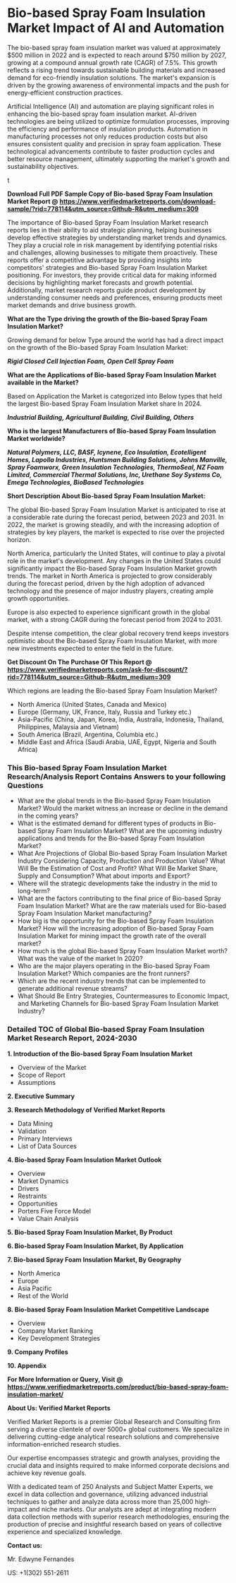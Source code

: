 <meta name="title" content="Global Bio-based Spray Foam Insulation Market Impact of AI and Automation"><meta name="description" content="The bio-based spray foam insulation market was valued at approximately $500 million in 2022 and is expected to reach around $750 million by 2027, growing at a compound"><meta name="title" content="Bio-based Spray Foam Insulation Market Size, Share, Scope, Trends, Growth, Opportunities, Analysis, Forecast"><h1>Bio-based Spray Foam Insulation Market Impact of AI and Automation</h1><p>The bio-based spray foam insulation market was valued at approximately $500 million in 2022 and is expected to reach around $750 million by 2027, growing at a compound annual growth rate (CAGR) of 7.5%. This growth reflects a rising trend towards sustainable building materials and increased demand for eco-friendly insulation solutions. The market's expansion is driven by the growing awareness of environmental impacts and the push for energy-efficient construction practices.</p><p>Artificial Intelligence (AI) and automation are playing significant roles in enhancing the bio-based spray foam insulation market. AI-driven technologies are being utilized to optimize formulation processes, improving the efficiency and performance of insulation products. Automation in manufacturing processes not only reduces production costs but also ensures consistent quality and precision in spray foam application. These technological advancements contribute to faster production cycles and better resource management, ultimately supporting the market's growth and sustainability objectives.</p>t</p><p id="" class=""><strong>Download Full PDF Sample Copy of Bio-based Spray Foam Insulation Market Report @ <a href="https://www.verifiedmarketreports.com/download-sample/?rid=778114&utm_source=Github-R&utm_medium=309" target="_blank">https://www.verifiedmarketreports.com/download-sample/?rid=778114&utm_source=Github-R&utm_medium=309</a></strong></p><p>The importance of&nbsp;Bio-based Spray Foam Insulation Market research reports lies in their ability to aid strategic planning, helping businesses develop effective strategies by understanding market trends and dynamics. They play a crucial role in risk management by identifying potential risks and challenges, allowing businesses to mitigate them proactively. These reports offer a competitive advantage by providing insights into competitors' strategies and Bio-based Spray Foam Insulation Market positioning. For investors, they provide critical data for making informed decisions by highlighting market forecasts and growth potential. Additionally, market research reports guide product development by understanding consumer needs and preferences, ensuring products meet market demands and drive business growth.</p><p><strong>What are the&nbsp;Type driving the growth of the Bio-based Spray Foam Insulation Market?</strong></p><p id="" class="">Growing demand for below Type around the world has had a direct impact on the growth of the Bio-based Spray Foam Insulation Market:</p><em><strong>Rigid Closed Cell Injection Foam, Open Cell Spray Foam</strong></em></p><strong>What are the&nbsp;Applications&nbsp;of Bio-based Spray Foam Insulation Market available in the Market?</strong></p><p id="" class="">Based on Application the Market is categorized into Below types that held the largest Bio-based Spray Foam Insulation Market share In 2024.</p><em><strong>Industrial Building, Agricultural Building, Civil Building, Others</strong></em></p><strong>Who is the largest Manufacturers of Bio-based Spray Foam Insulation Market worldwide?</strong></p><p><em><strong>Natural Polymers, LLC, BASF, Icynene, Eco Insulation, Ecotelligent Homes, Lapolla Industries, Huntsman Building Solutions, Johns Manville, Spray Foamworx, Green Insulation Technologies, ThermoSeal, NZ Foam Limited, Commercial Thermal Solutions, Inc, Urethane Soy Systems Co, Emega Technologies, BioBased Technologies</strong></em></p><p id="" class=""><strong>Short Description About Bio-based Spray Foam Insulation Market:</strong></p><p>The global Bio-based Spray Foam Insulation Market is anticipated to rise at a considerable rate during the forecast period, between 2023 and 2031. In 2022, the market is growing steadily, and with the increasing adoption of strategies by key players, the market is expected to rise over the projected horizon.</p><p>North America, particularly the United States, will continue to play a pivotal role in the market's development. Any changes in the United States could significantly impact the Bio-based Spray Foam Insulation Market growth trends. The market in North America is projected to grow considerably during the forecast period, driven by the high adoption of advanced technology and the presence of major industry players, creating ample growth opportunities.</p><p>Europe is also expected to experience significant growth in the global market, with a strong CAGR during the forecast period from 2024 to 2031.</p><p>Despite intense competition, the clear global recovery trend keeps investors optimistic about the Bio-based Spray Foam Insulation Market, with more new investments expected to enter the field in the future.</p><p id="" class=""><strong>Get Discount On The Purchase Of This Report @ <a href="https://www.verifiedmarketreports.com/ask-for-discount/?rid=778114&utm_source=Github-R&utm_medium=309" target="_blank">https://www.verifiedmarketreports.com/ask-for-discount/?rid=778114&utm_source=Github-R&utm_medium=309</a></strong></p>Which regions are leading the Bio-based Spray Foam Insulation Market?</p><ul><li>North America (United States, Canada and Mexico)</li><li>Europe (Germany, UK, France, Italy, Russia and Turkey etc.)</li><li>Asia-Pacific (China, Japan, Korea, India, Australia, Indonesia, Thailand, Philippines, Malaysia and Vietnam)</li><li>South America (Brazil, Argentina, Columbia etc.)</li><li>Middle East and Africa (Saudi Arabia, UAE, Egypt, Nigeria and South Africa)</li></ul><h3 id="" class="">This Bio-based Spray Foam Insulation Market Research/Analysis Report Contains Answers to your following Questions</h3><ul><li>What are the global trends in the Bio-based Spray Foam Insulation Market? Would the market witness an increase or decline in the demand in the coming years?</li><li>What is the estimated demand for different types of products in Bio-based Spray Foam Insulation Market? What are the upcoming industry applications and trends for the Bio-based Spray Foam Insulation Market?</li><li>What Are Projections of Global Bio-based Spray Foam Insulation Market Industry Considering Capacity, Production and Production Value? What Will Be the Estimation of Cost and Profit? What Will Be Market Share, Supply and Consumption? What about imports and Export?</li><li>Where will the strategic developments take the industry in the mid to long-term?</li><li>What are the factors contributing to the final price of Bio-based Spray Foam Insulation Market? What are the raw materials used for Bio-based Spray Foam Insulation Market manufacturing?</li><li>How big is the opportunity for the Bio-based Spray Foam Insulation Market? How will the increasing adoption of Bio-based Spray Foam Insulation Market for mining impact the growth rate of the overall market?</li><li>How much is the global Bio-based Spray Foam Insulation Market worth? What was the value of the market In 2020?</li><li>Who are the major players operating in the Bio-based Spray Foam Insulation Market? Which companies are the front runners?</li><li>Which are the recent industry trends that can be implemented to generate additional revenue streams?</li><li>What Should Be Entry Strategies, Countermeasures to Economic Impact, and Marketing Channels for Bio-based Spray Foam Insulation Market Industry?</li></ul><h3 id="" class="">Detailed TOC of Global Bio-based Spray Foam Insulation Market Research Report, 2024-2030</h3><p id="" class=""><strong>1. Introduction of the Bio-based Spray Foam Insulation Market</strong></p><ul><li>Overview of the Market</li><li>Scope of Report</li><li>Assumptions</li></ul><p id="" class=""><strong>2. Executive Summary</strong></p><p id="" class=""><strong>3. Research Methodology of Verified Market Reports</strong></p><ul><li>Data Mining</li><li>Validation</li><li>Primary Interviews</li><li>List of Data Sources</li></ul><p id="" class=""><strong>4. Bio-based Spray Foam Insulation Market Outlook</strong></p><ul><li>Overview</li><li>Market Dynamics</li><li>Drivers</li><li>Restraints</li><li>Opportunities</li><li>Porters Five Force Model</li><li>Value Chain Analysis</li></ul><p id="" class=""><strong>5. Bio-based Spray Foam Insulation Market, By Product</strong></p><p id="" class=""><strong>6. Bio-based Spray Foam Insulation Market, By Application</strong></p><p id="" class=""><strong>7. Bio-based Spray Foam Insulation Market, By Geography</strong></p><ul><li>North America</li><li>Europe</li><li>Asia Pacific</li><li>Rest of the World</li></ul><p id="" class=""><strong>8. Bio-based Spray Foam Insulation Market Competitive Landscape</strong></p><ul><li>Overview</li><li>Company Market Ranking</li><li>Key Development Strategies</li></ul><p id="" class=""><strong>9. Company Profiles</strong></p><p id="" class=""><strong>10. Appendix</strong></p><p id="" class=""><strong>For More Information or Query, Visit @ <a href="https://www.verifiedmarketreports.com/product/bio-based-spray-foam-insulation-market/" target="_blank">https://www.verifiedmarketreports.com/product/bio-based-spray-foam-insulation-market/</a></strong></p><p id="" class=""><strong>About Us: Verified Market Reports</strong></p><p id="" class="">Verified Market Reports is a premier Global Research and Consulting firm serving a diverse clientele of over 5000+ global customers. We specialize in delivering cutting-edge analytical research solutions and comprehensive information-enriched research studies.</p><p id="" class="">Our expertise encompasses strategic and growth analyses, providing the crucial data and insights required to make informed corporate decisions and achieve key revenue goals.</p><p id="" class="">With a dedicated team of 250 Analysts and Subject Matter Experts, we excel in data collection and governance, utilizing advanced industrial techniques to gather and analyze data across more than 25,000 high-impact and niche markets. Our analysts are adept at integrating modern data collection methods with superior research methodologies, ensuring the production of precise and insightful research based on years of collective experience and specialized knowledge.</p><p id="" class=""><strong>Contact us:</strong></p><p id="" class="">Mr. Edwyne Fernandes</p><p id="" class="">US: +1(302) 551-2611</p>